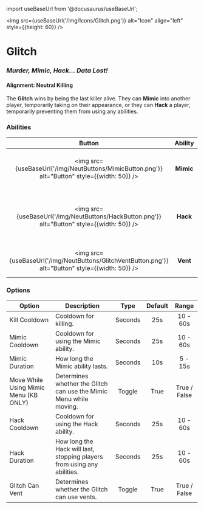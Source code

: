 import useBaseUrl from '@docusaurus/useBaseUrl';

<img src={useBaseUrl('/img/Icons/Glitch.png')} alt="Icon" align="left" style={{height: 60}} />

# Glitch

### _Murder, Mimic, Hack... Data Lost!_

#### **Alignment:** Neutral Killing

The **Glitch** wins by being the last killer alive. They can **Mimic** into another player, temporarily taking on their appearance, or they can **Hack** a player, temporarily preventing them from using any abilities.

### Abilities

|                                               Button                                               |  Ability  |                             Description                              |           Type            |
| :------------------------------------------------------------------------------------------------: | :-------: | :------------------------------------------------------------------: | :-----------------------: |
|   <img src={useBaseUrl('/img/NeutButtons/MimicButton.png')} alt="Button" style={{width: 50}} />    | **Mimic** |         Mimic the appearance of another player temporarily.          |    Player Interaction     |
|    <img src={useBaseUrl('/img/NeutButtons/HackButton.png')} alt="Button" style={{width: 50}} />    | **Hack**  | Hack a player, temporarily preventing them from using any abilities. |    Player Interaction     |
| <img src={useBaseUrl('/img/NeutButtons/GlitchVentButton.png')} alt="Button" style={{width: 50}} /> | **Vent**  |                If enabled, the Glitch can use vents.                 | Basic Ability, if enabled |

### Options

| Option                                | Description                                                        |  Type   | Default |    Range     |
| ------------------------------------- | ------------------------------------------------------------------ | :-----: | :-----: | :----------: |
| Kill Cooldown                         | Cooldown for killing.                                              | Seconds |   25s   |   10 - 60s   |
| Mimic Cooldown                        | Cooldown for using the Mimic ability.                              | Seconds |   25s   |   10 - 60s   |
| Mimic Duration                        | How long the Mimic ability lasts.                              | Seconds |   10s   |   5 - 15s    |
| Move While Using Mimic Menu (KB ONLY) | Determines whether the Glitch can use the Mimic Menu while moving. | Toggle  |  True   | True / False |
| Hack Cooldown                         | Cooldown for using the Hack ability.                               | Seconds |   25s   |   10 - 60s   |
| Hack Duration                         | How long the Hack will last, stopping players from using any abilities. | Seconds |   25s   |   10 - 60s   |
| Glitch Can Vent                       | Determines whether the Glitch can use vents.                       | Toggle  |  True   | True / False |
